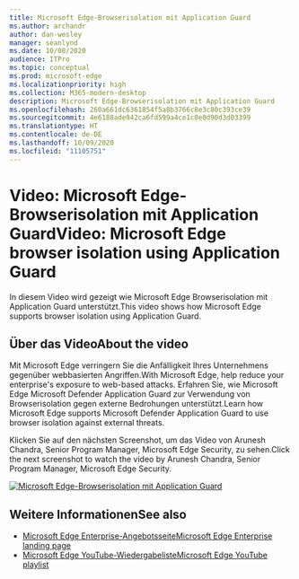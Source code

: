 ```yaml
---
title: Microsoft Edge-Browserisolation mit Application Guard
ms.author: archandr
author: dan-wesley
manager: seanlynd
ms.date: 10/08/2020
audience: ITPro
ms.topic: conceptual
ms.prod: microsoft-edge
ms.localizationpriority: high
ms.collection: M365-modern-desktop
description: Microsoft Edge-Browserisolation mit Application Guard
ms.openlocfilehash: 260a661dc6361854f5a8b3766c8e3c80c393ce39
ms.sourcegitcommit: 4e6188ade942ca6fd599a4ce1c8e0d90d3d03399
ms.translationtype: HT
ms.contentlocale: de-DE
ms.lasthandoff: 10/09/2020
ms.locfileid: "11105751"
---
```

# <span data-ttu-id="bf3b9-103">Video: Microsoft Edge-Browserisolation mit Application Guard</span><span class="sxs-lookup"><span data-stu-id="bf3b9-103">Video: Microsoft Edge browser isolation using Application Guard</span></span>

<span data-ttu-id="bf3b9-104">In diesem Video wird gezeigt wie Microsoft Edge Browserisolation mit Application Guard unterstützt.</span><span class="sxs-lookup"><span data-stu-id="bf3b9-104">This video shows how Microsoft Edge supports browser isolation using Application Guard.</span></span>

## <span data-ttu-id="bf3b9-105">Über das Video</span><span class="sxs-lookup"><span data-stu-id="bf3b9-105">About the video</span></span>

<span data-ttu-id="bf3b9-106">Mit Microsoft Edge verringern Sie die Anfälligkeit Ihres Unternehmens gegenüber webbasierten Angriffen.</span><span class="sxs-lookup"><span data-stu-id="bf3b9-106">With Microsoft Edge, help reduce your enterprise's exposure to web-based attacks.</span></span> <span data-ttu-id="bf3b9-107">Erfahren Sie, wie Microsoft Edge Microsoft Defender Application Guard zur Verwendung von Browserisolation gegen externe Bedrohungen unterstützt.</span><span class="sxs-lookup"><span data-stu-id="bf3b9-107">Learn how Microsoft Edge supports Microsoft Defender Application Guard to use browser isolation against external threats.</span></span>

<span data-ttu-id="bf3b9-108">Klicken Sie auf den nächsten Screenshot, um das Video von Arunesh Chandra, Senior Program Manager, Microsoft Edge Security, zu sehen.</span><span class="sxs-lookup"><span data-stu-id="bf3b9-108">Click the next screenshot to watch the video by Arunesh Chandra, Senior Program Manager, Microsoft Edge Security.</span></span>

[![Microsoft Edge-Browserisolation mit Application Guard](https://res.cloudinary.com/marcomontalbano/image/upload/v1602180267/video_to_markdown/images/youtube--zQjaRqNXMqw-c05b58ac6eb4c4700831b2b3070cd403.jpg)](https://www.youtube.com/watch?v=zQjaRqNXMqw&t=3s "Microsoft Edge - Browser isolation using Application Guard")

## <span data-ttu-id="bf3b9-110">Weitere Informationen</span><span class="sxs-lookup"><span data-stu-id="bf3b9-110">See also</span></span>

- [<span data-ttu-id="bf3b9-111">Microsoft Edge Enterprise-Angebotsseite</span><span class="sxs-lookup"><span data-stu-id="bf3b9-111">Microsoft Edge Enterprise landing page</span></span>](https://aka.ms/EdgeEnterprise)
- [<span data-ttu-id="bf3b9-112">Microsoft Edge YouTube-Wiedergabeliste</span><span class="sxs-lookup"><span data-stu-id="bf3b9-112">Microsoft Edge YouTube playlist</span></span>](https://www.youtube.com/playlist?list=PLXtHYVsvn_b-uXh1tMeYpT-0iD8tD3tFy)